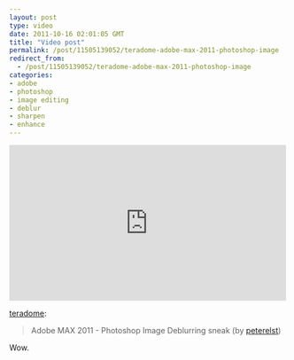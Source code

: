 ```yaml
---
layout: post
type: video
date: 2011-10-16 02:01:05 GMT
title: "Video post"
permalink: /post/11505139052/teradome-adobe-max-2011-photoshop-image
redirect_from: 
  - /post/11505139052/teradome-adobe-max-2011-photoshop-image
categories:
- adobe
- photoshop
- image editing
- deblur
- sharpen
- enhance
---
```

<iframe width="500" height="281"  id="youtube_iframe" src="https://www.youtube.com/embed/xxjiQoTp864?feature=oembed&amp;enablejsapi=1&amp;origin=https://safe.txmblr.com&amp;wmode=opaque" frameborder="0" allow="accelerometer; autoplay; clipboard-write; encrypted-media; gyroscope; picture-in-picture" allowfullscreen title="Adobe MAX 2011 - Photoshop Image Deblurring sneak"></iframe>

<p><a href="http://teradome.com/post/11316951785" class="tumblr_blog">teradome</a>:</p>

<blockquote><p>Adobe MAX 2011 - Photoshop Image Deblurring sneak (by <a href="http://www.youtube.com/watch?v=xxjiQoTp864&amp;eurl=http://9to5mac.com/2011/10/10/photoshop-unblur-leaves-max-audience-gasping-for-air/&amp;feature=player_embedded">peterelst</a>)</p>
</blockquote>

<p>Wow.</p>